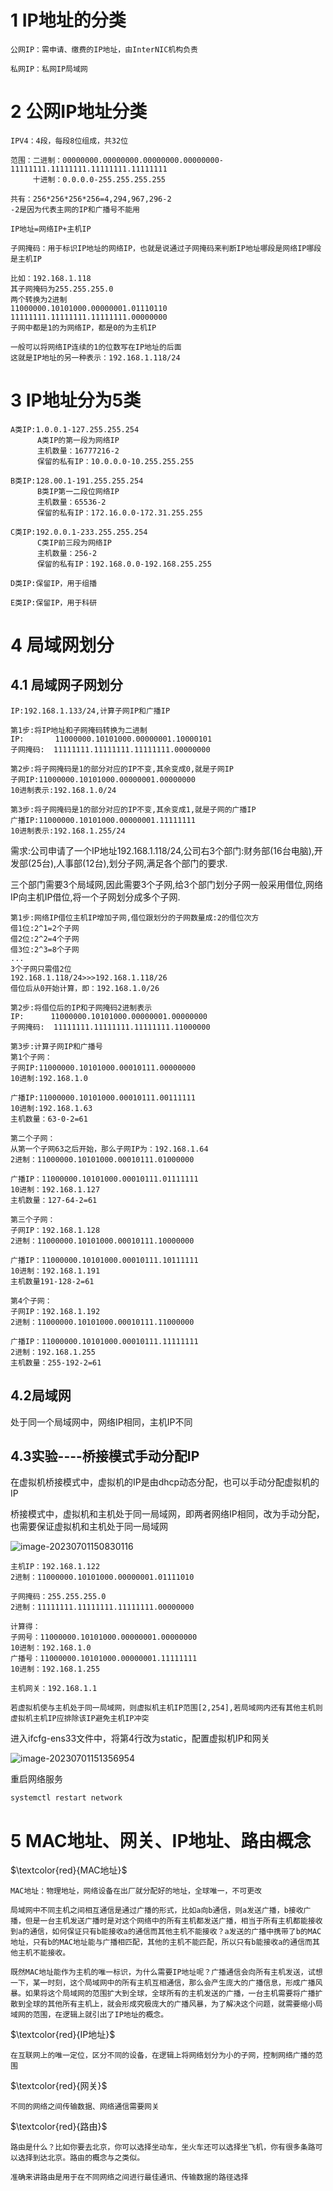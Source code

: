 # 1 IP地址的分类

```
公网IP：需申请、缴费的IP地址，由InterNIC机构负责

私网IP：私网IP局域网
```

# 2 公网IP地址分类

```
IPV4：4段，每段8位组成，共32位

范围：二进制：00000000.00000000.00000000.00000000-11111111.11111111.11111111.11111111
     十进制：0.0.0.0-255.255.255.255
     
共有：256*256*256*256=4,294,967,296-2
-2是因为代表主网的IP和广播号不能用
```

```
IP地址=网络IP+主机IP

子网掩码：用于标识IP地址的网络IP，也就是说通过子网掩码来判断IP地址哪段是网络IP哪段是主机IP

比如：192.168.1.118
其子网掩码为255.255.255.0
两个转换为2进制
11000000.10101000.00000001.01110110
11111111.11111111.11111111.00000000
子网中都是1的为网络IP，都是0的为主机IP

一般可以将网络IP连续的1的位数写在IP地址的后面
这就是IP地址的另一种表示：192.168.1.118/24

```

# 3 IP地址分为5类

```
A类IP:1.0.0.1-127.255.255.254
      A类IP的第一段为网络IP
      主机数量：16777216-2
      保留的私有IP：10.0.0.0-10.255.255.255

B类IP:128.00.1-191.255.255.254
      B类IP第一二段位网络IP
      主机数量：65536-2
      保留的私有IP：172.16.0.0-172.31.255.255

C类IP:192.0.0.1-233.255.255.254
	  C类IP前三段为网络IP
	  主机数量：256-2
      保留的私有IP：192.168.0.0-192.168.255.255

D类IP:保留IP，用于组播

E类IP:保留IP，用于科研
```

# 4 局域网划分

## 4.1 局域网子网划分

```
IP:192.168.1.133/24,计算子网IP和广播IP
```

```
第1步:将IP地址和子网掩码转换为二进制
IP:	      11000000.10101000.00000001.10000101
子网掩码:  11111111.11111111.11111111.00000000

第2步:将子网掩码是1的部分对应的IP不变,其余变成0,就是子网IP
子网IP:11000000.10101000.00000001.00000000
10进制表示:192.168.1.0/24

第3步:将子网掩码是1的部分对应的IP不变,其余变成1,就是子网的广播IP
广播IP:11000000.10101000.00000001.11111111
10进制表示:192.168.1.255/24
```

需求:公司申请了一个IP地址192.168.1.118/24,公司右3个部门:财务部(16台电脑),开发部(25台),人事部(12台),划分子网,满足各个部门的要求.

三个部门需要3个局域网,因此需要3个子网,给3个部门划分子网一般采用借位,网络IP向主机IP借位,将一个子网划分成多个子网.

```
第1步:网络IP借位主机IP增加子网,借位跟划分的子网数量成:2的借位次方
借1位:2^1=2个子网
借2位:2^2=4个子网
借3位:2^3=8个子网
...
3个子网只需借2位
192.168.1.118/24>>>192.168.1.118/26
借位后从0开始计算，即：192.168.1.0/26

第2步:将借位后的IP和子网掩码2进制表示
IP:      11000000.10101000.00000001.00000000
子网掩码:  11111111.11111111.11111111.11000000

第3步:计算子网IP和广播号
第1个子网：
子网IP:11000000.10101000.00010111.00000000
10进制:192.168.1.0

广播IP:11000000.10101000.00010111.00111111
10进制:192.168.1.63
主机数量：63-0-2=61

第二个子网：
从第一个子网63之后开始，那么子网IP为：192.168.1.64
2进制：11000000.10101000.00010111.01000000

广播IP：11000000.10101000.00010111.01111111
10进制：192.168.1.127
主机数量：127-64-2=61

第三个子网：
子网IP：192.168.1.128
2进制：11000000.10101000.00010111.10000000

广播IP：11000000.10101000.00010111.10111111
10进制：192.168.1.191
主机数量191-128-2=61

第4个子网：
子网IP：192.168.1.192
2进制：11000000.10101000.00010111.11000000

广播IP：11000000.10101000.00010111.11111111
2进制：192.168.1.255
主机数量：255-192-2=61
```

## 4.2局域网

处于同一个局域网中，网络IP相同，主机IP不同

## 4.3实验----桥接模式手动分配IP

在虚拟机桥接模式中，虚拟机的IP是由dhcp动态分配，也可以手动分配虚拟机的IP

桥接模式中，虚拟机和主机处于同一局域网，即两者网络IP相同，改为手动分配，也需要保证虚拟机和主机处于同一局域网

![image-20230701150830116](C:\Users\asus\Desktop\assets\image-20230701150830116.png) 

```
主机IP：192.168.1.122
2进制：11000000.10101000.00000001.01111010

子网掩码：255.255.255.0
2进制：11111111.11111111.11111111.00000000

计算得：
子网号：11000000.10101000.00000001.00000000
10进制：192.168.1.0
广播号：11000000.10101000.00000001.11111111
10进制：192.168.1.255

主机网关：192.168.1.1

若虚拟机使与主机处于同一局域网，则虚拟机主机IP范围[2,254],若局域网内还有其他主机则虚拟机主机IP应排除该IP避免主机IP冲突
```

进入ifcfg-ens33文件中，将第4行改为static，配置虚拟机IP和网关

![image-20230701151356954](C:\Users\asus\Desktop\assets\image-20230701151356954.png) 

重启网络服务

```
systemctl restart network
```

# 5 MAC地址、网关、IP地址、路由概念

$\textcolor{red}{MAC地址}$

```
MAC地址：物理地址，网络设备在出厂就分配好的地址，全球唯一，不可更改
```

```
局域网中不同主机之间相互通信是通过广播的形式，比如a向b通信，则a发送广播，b接收广播，但是一台主机发送广播时是对这个网络中的所有主机都发送广播，相当于所有主机都能接收到a的通信，如何保证只有b能接收a的通信而其他主机不能接收？a发送的广播中携带了b的MAC地址，只有b的MAC地址能与广播相匹配，其他的主机不能匹配，所以只有b能接收a的通信而其他主机不能接收。

既然MAC地址能作为主机的唯一标识，为什么需要IP地址呢？广播通信会向所有主机发送，试想一下，某一时刻，这个局域网中的所有主机互相通信，那么会产生庞大的广播信息，形成广播风暴。如果将这个局域网的范围扩大到全球，全球所有的主机发送的广播，一台主机需要将广播扩散到全球的其他所有主机上，就会形成究极庞大的广播风暴，为了解决这个问题，就需要缩小局域网的范围，在逻辑上就引出了IP地址的概念。
```

$\textcolor{red}{IP地址}$

```
在互联网上的唯一定位，区分不同的设备，在逻辑上将网络划分为小的子网，控制网络广播的范围
```

$\textcolor{red}{网关}$

```
不同的网络之间传输数据、网络通信需要网关 
```

$\textcolor{red}{路由}$

```
路由是什么？比如你要去北京，你可以选择坐动车，坐火车还可以选择坐飞机，你有很多条路可以选择到达北京。路由的概念与之类似。
```

```
准确来讲路由是用于在不同网络之间进行最佳通讯、传输数据的路径选择
```


